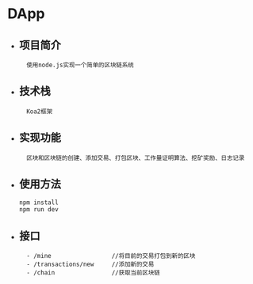 # DApp

- ## 项目简介

        使用node.js实现一个简单的区块链系统

- ## 技术栈

        Koa2框架

- ## 实现功能

        区块和区块链的创建、添加交易、打包区块、工作量证明算法、挖矿奖励、日志记录

- ## 使用方法

    ```shell
    npm install
    npm run dev
    ```

- ## 接口

        - /mine                 //将目前的交易打包到新的区块
        - /transactions/new     //添加新的交易
        - /chain                //获取当前区块链